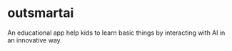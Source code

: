# outsmartai
An educational app help kids to learn basic things by interacting with AI in an innovative way.
